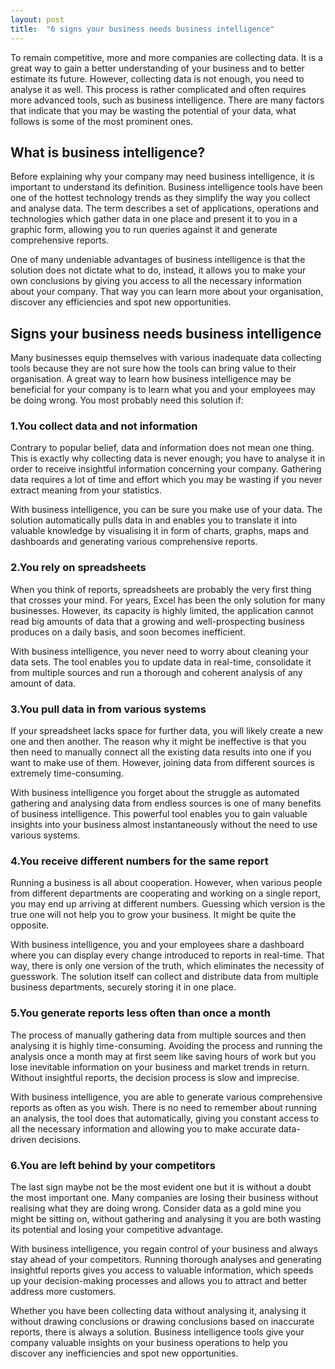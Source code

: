 ```yaml
---
layout: post
title:  "6 signs your business needs business intelligence"
---
```

To remain competitive, more and more companies are collecting data. It is a great way to gain a better understanding of your business and to better estimate its future. However, collecting data is not enough, you need to analyse it as well. This process is rather complicated and often requires more advanced tools, such as business intelligence. There are many factors that indicate that you may be wasting the potential of your data, what follows is some of the most prominent ones.

## What is business intelligence?
Before explaining why your company may need business intelligence, it is important to understand its definition. Business intelligence tools have been one of the hottest technology trends as they simplify the way you collect and analyse data. The term describes a set of applications, operations and technologies which gather data in one place and present it to you in a graphic form, allowing you to run queries against it and generate comprehensive reports.

One of many undeniable advantages of business intelligence is that the solution does not dictate what to do, instead, it allows you to make your own conclusions by giving you access to all the necessary information about your company. That way you can learn more about your organisation, discover any efficiencies and spot new opportunities.

## Signs your business needs business intelligence
Many businesses equip themselves with various inadequate data collecting tools because they are not sure how the tools can bring value to their organisation. A great way to learn how business intelligence may be beneficial for your company is to learn what you and your employees may be doing wrong. You most probably need this solution if:

### 1.You collect data and not information
Contrary to popular belief, data and information does not mean one thing. This is exactly why collecting data is never enough; you have to analyse it in order to receive insightful information concerning your company. Gathering data requires a lot of time and effort which you may be wasting if you never extract meaning from your statistics.

With business intelligence, you can be sure you make use of your data. The solution automatically pulls data in and enables you to translate it into valuable knowledge by visualising it in form of charts, graphs, maps and dashboards and generating various comprehensive reports.

### 2.You rely on spreadsheets
When you think of reports, spreadsheets are probably the very first thing that crosses your mind. For years, Excel has been the only solution for many businesses. However, its capacity is highly limited, the application cannot read big amounts of data that a growing and well-prospecting business produces on a daily basis, and soon becomes inefficient.

With business intelligence, you never need to worry about cleaning your data sets. The tool enables you to update data in real-time, consolidate it from multiple sources and run a thorough and coherent analysis of any amount of data.

### 3.You pull data in from various systems
If your spreadsheet lacks space for further data, you will likely create a new one and then another. The reason why it might be ineffective is that you then need to manually connect all the existing data results into one if you want to make use of them. However, joining data from different sources is extremely time-consuming.

With business intelligence you forget about the struggle as automated gathering and analysing data from endless sources is one of many benefits of business intelligence. This powerful tool enables you to gain valuable insights into your business almost instantaneously without the need to use various systems.

### 4.You receive different numbers for the same report
Running a business is all about cooperation. However, when various people from different departments are cooperating and working on a single report, you may end up arriving at different numbers. Guessing which version is the true one will not help you to grow your business. It might be quite the opposite.

With business intelligence, you and your employees share a dashboard where you can display every change introduced to reports in real-time. That way, there is only one version of the truth, which eliminates the necessity of guesswork. The solution itself can collect and distribute data from multiple business departments, securely storing it in one place.

### 5.You generate reports less often than once a month
The process of manually gathering data from multiple sources and then analysing it is highly time-consuming. Avoiding the process and running the analysis once a month may at first seem like saving hours of work but you lose inevitable information on your business and market trends in return. Without insightful reports, the decision process is slow and imprecise.

With business intelligence, you are able to generate various comprehensive reports as often as you wish. There is no need to remember about running an analysis, the tool does that automatically, giving you constant access to all the necessary information and allowing you to make accurate data-driven decisions.

### 6.You are left behind by your competitors
The last sign maybe not be the most evident one but it is without a doubt the most important one. Many companies are losing their business without realising what they are doing wrong. Consider data as a gold mine you might be sitting on, without gathering and analysing it you are both wasting its potential and losing your competitive advantage.

With business intelligence, you regain control of your business and always stay ahead of your competitors. Running thorough analyses and generating insightful reports gives you access to valuable information, which speeds up your decision-making processes and allows you to attract and better address more customers.


Whether you have been collecting data without analysing it, analysing it without drawing conclusions or drawing conclusions based on inaccurate reports, there is always a solution. Business intelligence tools give your company valuable insights on your business operations to help you discover any inefficiencies and spot new opportunities.
